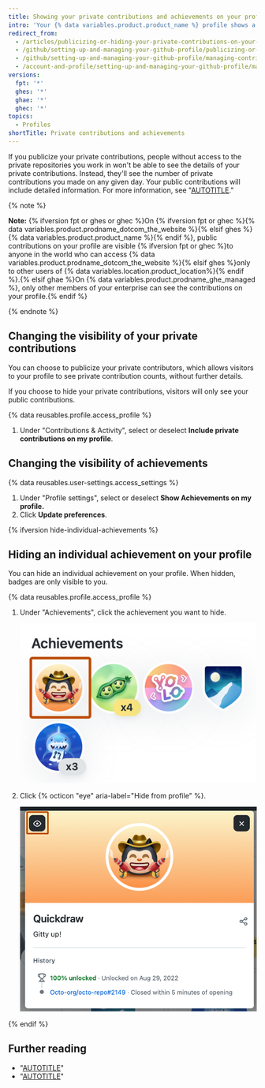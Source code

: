 ```yaml
---
title: Showing your private contributions and achievements on your profile
intro: 'Your {% data variables.product.product_name %} profile shows a graph of your repository contributions over the past year. You can choose to show anonymized activity from {% ifversion fpt or ghes or ghec %}private and internal{% else %}private{% endif %} repositories{% ifversion fpt or ghes or ghec %} in addition to the activity from public repositories{% endif %}.'
redirect_from:
  - /articles/publicizing-or-hiding-your-private-contributions-on-your-profile
  - /github/setting-up-and-managing-your-github-profile/publicizing-or-hiding-your-private-contributions-on-your-profile
  - /github/setting-up-and-managing-your-github-profile/managing-contribution-graphs-on-your-profile/publicizing-or-hiding-your-private-contributions-on-your-profile
  - /account-and-profile/setting-up-and-managing-your-github-profile/managing-contribution-graphs-on-your-profile/publicizing-or-hiding-your-private-contributions-on-your-profile
versions:
  fpt: '*'
  ghes: '*'
  ghae: '*'
  ghec: '*'
topics:
  - Profiles
shortTitle: Private contributions and achievements
---
```


If you publicize your private contributions, people without access to the private repositories you work in won't be able to see the details of your private contributions. Instead, they'll see the number of private contributions you made on any given day. Your public contributions will include detailed information. For more information, see "[AUTOTITLE](/account-and-profile/setting-up-and-managing-your-github-profile/managing-contribution-settings-on-your-profile/viewing-contributions-on-your-profile)."

{% note %}

**Note:** {% ifversion fpt or ghes or ghec %}On {% ifversion fpt or ghec %}{% data variables.product.prodname_dotcom_the_website %}{% elsif ghes %}{% data variables.product.product_name %}{% endif %}, public contributions on your profile are visible {% ifversion fpt or ghec %}to anyone in the world who can access {% data variables.product.prodname_dotcom_the_website %}{% elsif ghes %}only to other users of {% data variables.location.product_location%}{% endif %}.{% elsif ghae %}On {% data variables.product.prodname_ghe_managed %}, only other members of your enterprise can see the contributions on your profile.{% endif %}

{% endnote %}

## Changing the visibility of your private contributions

You can choose to publicize your private contributors, which allows visitors to your profile to see private contribution counts, without further details.

If you choose to hide your private contributions, visitors will only see your public contributions.

{% data reusables.profile.access_profile %}
1. Under "Contributions & Activity", select or deselect **Include private contributions on my profile**.


## Changing the visibility of achievements

{% data reusables.user-settings.access_settings %}
1. Under "Profile settings", select or deselect **Show Achievements on my profile.**
1. Click **Update preferences**.

{% ifversion hide-individual-achievements %}

## Hiding an individual achievement on your profile

You can hide an individual achievement on your profile. When hidden, badges are only visible to you.

{% data reusables.profile.access_profile %}
1. Under "Achievements", click the achievement you want to hide.

   ![Screenshot of the "Achievements" section of a user profile. A badge with a cowboy image is highlighted with an orange outline.](/assets/images/help/profile/achievements-on-profile.png)
1. Click {% octicon "eye" aria-label="Hide from profile" %}.

   ![Screenshot of an achievement. An open eye icon is highlighted with an orange outline.](/assets/images/help/profile/achievements-detail-view.png)

{% endif %}

## Further reading

- "[AUTOTITLE](/account-and-profile/setting-up-and-managing-your-github-profile/managing-contribution-settings-on-your-profile/viewing-contributions-on-your-profile)"
- "[AUTOTITLE](/account-and-profile/setting-up-and-managing-your-github-profile/managing-contribution-settings-on-your-profile/why-are-my-contributions-not-showing-up-on-my-profile)"
